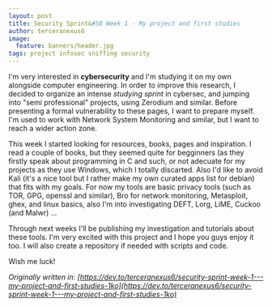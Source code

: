 ```yaml
---
layout: post
title: Security Sprint&#58 Week 1 - My project and first studies
author: terceranexus6
image:
  feature: banners/header.jpg
tags: project infosec sniffing security
---
```


I'm very interested in **cybersecurity** and I'm studying it on my own alongside computer engineering. In order to improve this research, I decided to organize an intense *studying sprint* in cybersec, and jumping into "semi professional" projects, using Zerodium and similar. Before presenting a formal vulnerability to these pages, I want to prepare myself. I'm used to work with Network System Monitoring and similar, but I want to reach a wider action zone.

This week I started looking for resources, books, pages and inspiration. I read a couple of books, but they seemed quite for begginners (as they firstly speak about programming in C and such, or not adecuate for my projects as they use Windows, which I totally discarted. Also I'd like to avoid Kali (it's a nice tool but I rather make my own curated apps list for debian) that fits with my goals. For now my tools are basic privacy tools (such as TOR, GPG, openssl and similar), Bro for network monitoring, Metasploit, ghex, and linux basics, also I'm into investigating DEFT, Lorg, LiME, Cuckoo (and Malwr) ...

Through next weeks I'll be publishing my investigation and tutorials about these tools. I'm very excited with this project and I hope you guys enjoy it too. I will also create a repository if needed with scripts and code.

Wish me luck!

*Originally written in: [https://dev.to/terceranexus6/security-sprint-week-1---my-project-and-first-studies-1ko](https://dev.to/terceranexus6/security-sprint-week-1---my-project-and-first-studies-1ko)*
